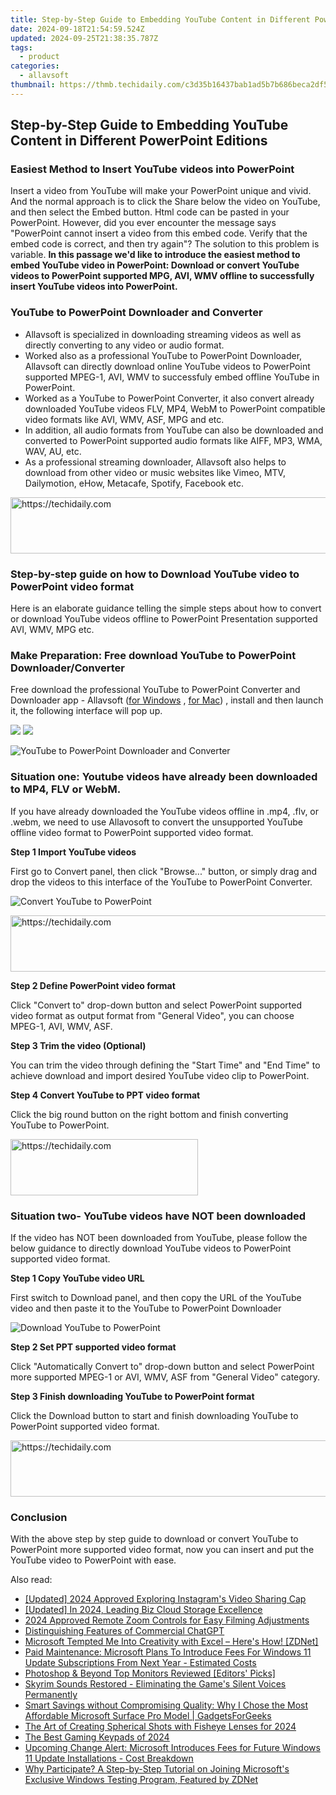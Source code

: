 ```yaml
---
title: Step-by-Step Guide to Embedding YouTube Content in Different PowerPoint Editions
date: 2024-09-18T21:54:59.524Z
updated: 2024-09-25T21:38:35.787Z
tags:
  - product
categories:
  - allavsoft
thumbnail: https://thmb.techidaily.com/c3d35b16437bab1ad5b7b686beca2df570e5510e7d66b97529a73f9cf277751a.jpg
---
```


## Step-by-Step Guide to Embedding YouTube Content in Different PowerPoint Editions

### Easiest Method to Insert YouTube videos into PowerPoint

Insert a video from YouTube will make your PowerPoint unique and vivid. And the normal approach is to click the Share below the video on YouTube, and then select the Embed button. Html code can be pasted in your PowerPoint. However, did you ever encounter the message says "PowerPoint cannot insert a video from this embed code. Verify that the embed code is correct, and then try again"? The solution to this problem is variable. **In this passage we'd like to introduce the easiest method to embed YouTube video in PowerPoint: Download or convert YouTube videos to PowerPoint supported MPG, AVI, WMV offline to successfully insert YouTube videos into PowerPoint.**

### YouTube to PowerPoint Downloader and Converter

* Allavsoft is specialized in downloading streaming videos as well as directly converting to any video or audio format.
* Worked also as a professional YouTube to PowerPoint Downloader, Allavsoft can directly download online YouTube videos to PowerPoint supported MPEG-1, AVI, WMV to successfuly embed offline YouTube in PowerPoint.
* Worked as a YouTube to PowerPoint Converter, it also convert already downloaded YouTube videos FLV, MP4, WebM to PowerPoint compatible video formats like AVI, WMV, ASF, MPG and etc.
* In addition, all audio formats from YouTube can also be downloaded and converted to PowerPoint supported audio formats like AIFF, MP3, WMA, WAV, AU, etc.
* As a professional streaming downloader, Allavsoft also helps to download from other video or music websites like Vimeo, MTV, Dailymotion, eHow, Metacafe, Spotify, Facebook etc.

<!-- affiliate ads begin -->
<a href="https://appsumo.8odi.net/c/5597632/2082532/7443" target="_top" id="2082532">
  <img src="//a.impactradius-go.com/display-ad/7443-2082532" border="0" alt="https://techidaily.com" width="728" height="90"/>
</a>
<img height="0" width="0" src="https://appsumo.8odi.net/i/5597632/2082532/7443" style="position:absolute;visibility:hidden;" border="0" />
<!-- affiliate ads end -->

### Step-by-step guide on how to Download YouTube video to PowerPoint video format

Here is an elaborate guidance telling the simple steps about how to convert or download YouTube videos offline to PowerPoint Presentation supported AVI, WMV, MPG etc.

### Make Preparation: Free download YouTube to PowerPoint Downloader/Converter

Free download the professional YouTube to PowerPoint Converter and Downloader app - Allavsoft ([for Windows](https://tools.techidaily.com/allavsoft/products/) , [for Mac](https://tools.techidaily.com/allavsoft/products/)) , install and then launch it, the following interface will pop up.

[![](https://www.allavsoft.com/how-to/../images/how-to/free-download-win.jpg)](https://tools.techidaily.com/allavsoft/products/) [![](https://www.allavsoft.com/how-to/../images/how-to/free-download-mac.jpg)](https://tools.techidaily.com/allavsoft/products/)

![YouTube to PowerPoint Downloader and Converter](https://www.allavsoft.com/how-to/../images/allavsoft/screen-shot-600.jpg)

### Situation one: Youtube videos have already been downloaded to MP4, FLV or WebM.

If you have already downloaded the YouTube videos offline in .mp4, .flv, or .webm, we need to use Allavosoft to convert the unsupported YouTube offline video format to PowerPoint supported video format.

**Step 1 Import YouTube videos**

First go to Convert panel, then click "Browse..." button, or simply drag and drop the videos to this interface of the YouTube to PowerPoint Converter.

![Convert YouTube to PowerPoint](https://www.allavsoft.com/how-to/../images/how-to/download-youtube-to-powerpoint/convert-youtube-to-powerpoint.jpg)

<!-- affiliate ads begin -->
<a href="https://ephamedtechinc.pxf.io/c/5597632/2136623/26400" target="_top" id="2136623">
  <img src="//a.impactradius-go.com/display-ad/26400-2136623" border="0" alt="https://techidaily.com" width="728" height="90"/>
</a>
<img height="0" width="0" src="https://ephamedtechinc.pxf.io/i/5597632/2136623/26400" style="position:absolute;visibility:hidden;" border="0" />
<!-- affiliate ads end -->

**Step 2 Define PowerPoint video format**

Click "Convert to" drop-down button and select PowerPoint supported video format as output format from "General Video", you can choose MPEG-1, AVI, WMV, ASF.

**Step 3 Trim the video (Optional)**

You can trim the video through defining the "Start Time" and "End Time" to achieve download and import desired YouTube video clip to PowerPoint.

**Step 4 Convert YouTube to PPT video format**

Click the big round button on the right bottom and finish converting YouTube to PowerPoint.

<!-- affiliate ads begin -->
<a href="https://laganoo.pxf.io/c/5597632/1484910/16446" target="_top" id="1484910">
  <img src="//a.impactradius-go.com/display-ad/16446-1484910" border="0" alt="https://techidaily.com" width="300" height="90"/>
</a>
<img height="0" width="0" src="https://laganoo.pxf.io/i/5597632/1484910/16446" style="position:absolute;visibility:hidden;" border="0" />
<!-- affiliate ads end -->

### Situation two- YouTube videos have NOT been downloaded

If the video has NOT been downloaded from YouTube, please follow the below guidance to directly download YouTube videos to PowerPoint supported video format.

**Step 1 Copy YouTube video URL**

First switch to Download panel, and then copy the URL of the YouTube video and then paste it to the YouTube to PowerPoint Downloader

![Download YouTube to PowerPoint](https://www.allavsoft.com/how-to/../images/how-to/download-youtube-to-powerpoint/download-youtube-to-powerpoint.jpg)

**Step 2 Set PPT supported video format**

Click "Automatically Convert to" drop-down button and select PowerPoint more supported MPEG-1 or AVI, WMV, ASF from "General Video" category.

**Step 3 Finish downloading YouTube to PowerPoint format**

Click the Download button to start and finish downloading YouTube to PowerPoint supported video format.

<!-- affiliate ads begin -->
<a href="https://appsumo.8odi.net/c/5597632/2151870/7443" target="_top" id="2151870">
  <img src="//a.impactradius-go.com/display-ad/7443-2151870" border="0" alt="https://techidaily.com" width="728" height="90"/>
</a>
<img height="0" width="0" src="https://appsumo.8odi.net/i/5597632/2151870/7443" style="position:absolute;visibility:hidden;" border="0" />
<!-- affiliate ads end -->

### Conclusion

With the above step by step guide to download or convert YouTube to PowerPoint more supported video format, now you can insert and put the YouTube video to PowerPoint with ease.

<ins class="adsbygoogle"
     style="display:block"
     data-ad-format="autorelaxed"
     data-ad-client="ca-pub-7571918770474297"
     data-ad-slot="1223367746"></ins>

<ins class="adsbygoogle"
     style="display:block"
     data-ad-client="ca-pub-7571918770474297"
     data-ad-slot="8358498916"
     data-ad-format="auto"
     data-full-width-responsive="true"></ins>

<span class="atpl-alsoreadstyle">Also read:</span>
<div><ul>
<li><a href="https://instagram-video-files.techidaily.com/updated-2024-approved-exploring-instagrams-video-sharing-cap/"><u>[Updated] 2024 Approved Exploring Instagram's Video Sharing Cap</u></a></li>
<li><a href="https://vp-tips.techidaily.com/updated-in-2024-leading-biz-cloud-storage-excellence/"><u>[Updated] In 2024, Leading Biz Cloud Storage Excellence</u></a></li>
<li><a href="https://fox-links.techidaily.com/2024-approved-remote-zoom-controls-for-easy-filming-adjustments/"><u>2024 Approved Remote Zoom Controls for Easy Filming Adjustments</u></a></li>
<li><a href="https://tech-revival.techidaily.com/distinguishing-features-of-commercial-chatgpt/"><u>Distinguishing Features of Commercial ChatGPT</u></a></li>
<li><a href="https://win-fantastic.techidaily.com/microsoft-tempted-me-into-creativity-with-excel-heres-how-zdnet/"><u>Microsoft Tempted Me Into Creativity with Excel – Here's How! [ZDNet]</u></a></li>
<li><a href="https://win-fantastic.techidaily.com/paid-maintenance-microsoft-plans-to-introduce-fees-for-windows-11-update-subscriptions-from-next-year-estimated-costs/"><u>Paid Maintenance: Microsoft Plans To Introduce Fees For Windows 11 Update Subscriptions From Next Year - Estimated Costs</u></a></li>
<li><a href="https://fox-http.techidaily.com/photoshop-and-beyond-top-monitors-reviewed-editors-picks/"><u>Photoshop & Beyond Top Monitors Reviewed [Editors' Picks]</u></a></li>
<li><a href="https://win-able.techidaily.com/skyrim-sounds-restored-eliminating-the-games-silent-voices-permanently/"><u>Skyrim Sounds Restored - Eliminating the Game's Silent Voices Permanently</u></a></li>
<li><a href="https://win-fantastic.techidaily.com/smart-savings-without-compromising-quality-why-i-chose-the-most-affordable-microsoft-surface-pro-model-gadgetsforgeeks/"><u>Smart Savings without Compromising Quality: Why I Chose the Most Affordable Microsoft Surface Pro Model | GadgetsForGeeks</u></a></li>
<li><a href="https://some-guidance.techidaily.com/the-art-of-creating-spherical-shots-with-fisheye-lenses-for-2024/"><u>The Art of Creating Spherical Shots with Fisheye Lenses for 2024</u></a></li>
<li><a href="https://games-able.techidaily.com/the-best-gaming-keypads-of-2024/"><u>The Best Gaming Keypads of 2024</u></a></li>
<li><a href="https://win-fantastic.techidaily.com/upcoming-change-alert-microsoft-introduces-fees-for-future-windows-11-update-installations-cost-breakdown/"><u>Upcoming Change Alert: Microsoft Introduces Fees for Future Windows 11 Update Installations - Cost Breakdown</u></a></li>
<li><a href="https://win-fantastic.techidaily.com/why-participate-a-step-by-step-tutorial-on-joining-microsofts-exclusive-windows-testing-program-featured-by-zdnet/"><u>Why Participate? A Step-by-Step Tutorial on Joining Microsoft's Exclusive Windows Testing Program, Featured by ZDNet</u></a></li>
</ul></div>

